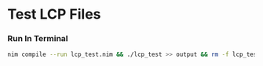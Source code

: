 # Test LCP Files

### Run In Terminal

```sh
nim compile --run lcp_test.nim && ./lcp_test >> output && rm -f lcp_test && nodejs lcp.test.js >> output && perl lcp.test.pl >> output
```

